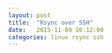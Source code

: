 ```yaml
---
layout: post
title:  "Rsync over SSH"
date:   2015-11-09 16:12:00
categories: linux rsync ssh
---
```


<script src="https://gist.github.com/AnBat/c69c84ab6a5511dce1d7.js"></script>